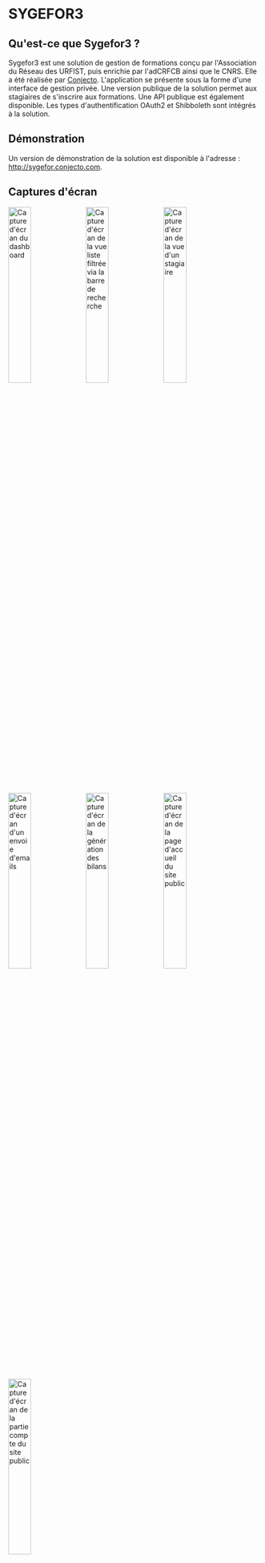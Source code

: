 SYGEFOR3
========================

Qu'est-ce que Sygefor3 ?
-----------------

Sygefor3 est une solution de gestion de formations conçu par l'Association du Réseau des URFIST, puis enrichie par l'adCRFCB ainsi que le CNRS. Elle a été réalisée par [Conjecto](http://www.conjecto.com/).
L'application se présente sous la forme d'une interface de gestion privée. Une version publique de la solution permet aux stagiaires de s'inscrire aux formations.
Une API publique est également disponible. Les types d'authentification OAuth2 et Shibboleth sont intégrés à la solution.

Démonstration
-----------------

Un version de démonstration de la solution est disponible à l'adresse : http://sygefor.conjecto.com.


Captures d'écran
-----------------

<img src="https://raw.githubusercontent.com/conjecto/sygefor/master/assets/screen-dashboard.png?raw=true" title="Capture d'écran du dashboard" width="30%"/>
<img src="https://raw.githubusercontent.com/conjecto/sygefor/master/assets/screen-list-searchbar.png?raw=true" title="Capture d'écran de la vue liste filtrée via la barre de recherche" width="30%"/>
<img src="https://raw.githubusercontent.com/conjecto/sygefor/master/assets/screen-trainee.png?raw=true" title="Capture d'écran de la vue d'un stagiaire" width="30%"/>
<img src="https://raw.githubusercontent.com/conjecto/sygefor/master/assets/screen-mailing.png?raw=true" title="Capture d'écran d'un envoie d'emails" width="30%"/>
<img src="https://raw.githubusercontent.com/conjecto/sygefor/master/assets/screen-summary.png?raw=true" title="Capture d'écran de la génération des bilans" width="30%"/>
<img src="https://raw.githubusercontent.com/conjecto/sygefor/master/assets/screen-front-home.png?raw=true" title="Capture d'écran de la page d'accueil du site public" width="30%"/>
<img src="https://raw.githubusercontent.com/conjecto/sygefor/master/assets/screen-front-profile.png?raw=true" title="Capture d'écran de la partie compte du site public" width="30%"/>

Configuration requise
------------

### PHP

* version 5.3.9 minimum (sauf 5.3.16). Php7 n'est pas compatible pour le moment.
* extensions :
    * json
    * xml
    * zip
    * ctype
* modules :
    * pdo_mysql
    * openssl
    * apc
    * mbstring
    * curl
    * fileinfo

### Symfony2

Sygefor3 s'appuie sur Symfony 2.8.

### MySQL

version 5.0 minimum

### ElasticSearch

Sygefor3 s'appuie sur un serveur [ElasticSearch](http://www.elasticsearch.org/) qui gère l'indexation de l'ensemble
des éléments.

* version 1.4
   - Ajouter le fichier [elasticsearch.repo](https://github.com/sygefor/sygefor/blob/master/external_conf/elasticsearch.repo) dans le répertoire /etc/yum.repos.d/ pour CentOS
   - Ajouter "deb http://packages.elasticsearch.org/elasticsearch/1.4/debian stable main" dans /etc/apt/sources.list pour Debian
   - Installer le paquet elasticsearch

### Unoconv

La génération des PDF lors d'un publipostage est rendue possible grâce à la librairie [Unoconv](https://github.com/dagwieers/unoconv)
qui doit donc être installée sur le serveur.

* version 0.7

### Shibboleth

Sygefor3 utilise la Fédération d'identité Education-Recherche de Renater pour permettre aux stagiaires de s'inscrire, au travers
du protocole Shibboleth. Il faut donc installer un Service Provider sur le serveur et le déclarer auprés de Renater :

[Installation d'un SP Shibboleth](https://services.renater.fr/federation/docs/installation/sp#test_dans_la_federation_de_test)
[Monter un image docker](https://github.com/sygefor/docker-shibboleth)

Installation de Sygefor3
------------

### Prérequis

- Composer installé : http://www.coolcoyote.net/php-mysql/installation-de-composer-sous-linux-et-windows
- Openssl installé
- npm, bower, yarn installé (sudo npm install yarn bower -g)
- Visual Studio Redistributables installé pour Windows
- libssl-dev installé pour linux
- Rewrite module activé

### Le projet

- git clone https://github.com/sygefor/sygefor.git
- cd sygefor
- git submodule update --init
- composer install
    - Renseigner les paramètres symfony
- yarn install
- bower install
- php app/console doctrine:database:create
- php app/console doctrine:schema:create
- php app/console doctrine:fixtures:load (pour générer quelques données initiales)
- php app/console fos:js-routing:dump
- gulp build:dist
- php app/console fos:elastica:populate
- php app/console server:run 127.0.0.1:8000
- Se rendre sur localhost:8000 avec votre navigateur pour accéder au BO
- Se connecter avec les identifiants admin/admin
- Ajouter une entrée dans votre fichier host pour faire pointer sygefor.com vers 127.0.0.1
- Se rendre sur sygefor.com:8000 avec votre navigateur pour accéder au FO

### API

Sygefor3 intègre une API disponible dans ApiBundle. Il est possible de réserver certaines parties de l'API aux utilisateurs connectés en OAuth2 ou via Shibboleth.
L'API permet notamment d'exporter [les formations](http://sygefor.com:8000/api/training) et [les sessions de formations](http://sygefor.com:8000/api/training/session).

### Export LHEO

Sygefor3 intègre un export [LHEO](http://lheo.gouv.fr/description) des formations.

### Etendre

Le coeur de Sygefor3 est intégré dans les sous-modules du projet. Ce coeur déclare des classes et des controlleurs abstraits. Vous devez étendre
ces classes et controlleurs pour faire fonctionner l'application.
Le AppBundle intègre ces extentions. Vous pourrez comprendre comment étendre Sygefor3 en regardant ce bundle.

Vous pouvez également adapter l'interface privée de gestion en modifiant les modèles AngularJS contenus dans le répertoire app/Resources/public/ng.
Le module FrontBundle intègre une version publique et allégée de Sygefor permettant aux stagiaires de s'inscrire aux différents stages.
Vous pourrez aussi retrouver un module Bilan basé sur ElasticSearch.